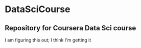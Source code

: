 DataSciCourse
=============

## Repository for Coursera Data Sci course

I am figuring this out;
I think I'm getting it
